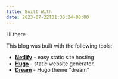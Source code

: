 ```yaml
---
title: Built With
date: 2023-07-22T01:30:24+08:00
---
```


Hi there

This blog was built with the following tools:

- [**Netlify**](https://www.netlify.com/) - easy static site hosting
- [**Hugo**](https://gohugo.io/) - static website generator
- [**Dream**](https://github.com/g1eny0ung/hugo-theme-dream) - Hugo theme "dream"